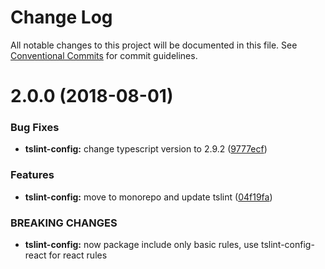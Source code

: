 # Change Log

All notable changes to this project will be documented in this file.
See [Conventional Commits](https://conventionalcommits.org) for commit guidelines.

<a name="2.0.0"></a>
# 2.0.0 (2018-08-01)


### Bug Fixes

* **tslint-config:** change typescript version to 2.9.2 ([9777ecf](https://github.com/priver/linters/tree/master/packages/tslint-config/commit/9777ecf))


### Features

* **tslint-config:** move to monorepo and update tslint ([04f19fa](https://github.com/priver/linters/tree/master/packages/tslint-config/commit/04f19fa))


### BREAKING CHANGES

* **tslint-config:** now package include only basic rules, use tslint-config-react for react rules
